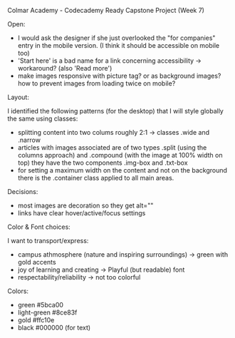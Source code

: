 Colmar Academy - Codecademy Ready Capstone Project (Week 7)


Open:
- I would ask the designer if she just overlooked the "for companies" entry in the mobile version. (I think it should be accessible on mobile too)
- 'Start here' is a bad name for a link concerning accessibility -> workaround? (also 'Read more')
- make images responsive with picture tag? or as background images?
  how to prevent images from loading twice on mobile?


Layout:

I identified the following patterns (for the desktop) that I will style globally the same using classes:

- splitting content into two colums roughly 2:1 -> classes .wide and .narrow
- articles with images associated are of two types .split (using the columns approach) and .compound (with the image at 100% width on top) they have the two components .img-box and .txt-box
- for setting a maximum width on the content and not on the background there is the .container class applied to all main areas.

Decisions:
- most images are decoration so they get alt=""
- links have clear hover/active/focus settings



Color & Font choices:

I want to transport/express:
- campus athmosphere (nature and inspiring surroundings) -> green with gold accents
- joy of learning and creating -> Playful (but readable) font
- respectability/reliability -> not too colorful

Colors:
- green #5bca00
- light-green #8ce83f
- gold  #ffc10e
- black #000000 (for text)
